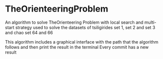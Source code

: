 # TheOrienteeringProblem
An algorithm to solve TheOrienteering Problem with local search and multi-start strategy
used to solve the datasets of tsiligirides set 1, set 2 and set 3 and chao set 64 and 66

This algorithm includes a graphical interface with the path that the algorithm follows and then print the result in the terminal
Every commit has a new result
